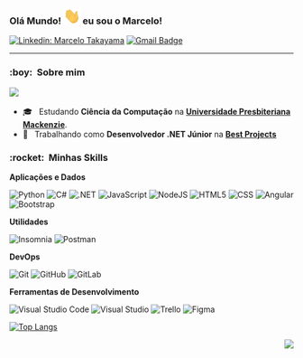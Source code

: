 ### Olá Mundo! <img src="https://raw.githubusercontent.com/ABSphreak/ABSphreak/master/gifs/Hi.gif" width="30px" style="max-width:100%;"> eu sou o Marcelo!

[![Linkedin: Marcelo Takayama](https://img.shields.io/badge/-Linkedin-blue?style=flat-square&logo=Linkedin&logoColor=white&link=https://www.linkedin.com/in/marcelo-takayama-454b85183/)](https://www.linkedin.com/in/marcelo-takayama-454b85183/)
[![Gmail Badge](https://img.shields.io/badge/-Gmail-FF0000?style=flat-square&logo=Gmail&logoColor=white&link=mailto:marcelo.takayama5763@gmail.com)](mailto:marcelo.takayama5763@gmail.com)

***

<h3> :boy: &nbsp;Sobre mim </h3>

![](https://komarev.com/ghpvc/?username=marcelotakayama&color=006bed)

- 🎓 &nbsp; Estudando **Ciência da Computação** na <a href="https://www.mackenzie.br/"> **Universidade Presbiteriana Mackenzie**</a>.
- 💼 &nbsp; Trabalhando como **Desenvolvedor .NET Júnior** na <a href="https://www.bestprojects.com.br/"> **Best Projects**</a>

<h3> :rocket: &nbsp;Minhas Skills </h3>

**Aplicações e Dados**

  ![Python](https://img.shields.io/badge/Python-3776AB?style=for-the-badge&logo=python&logoColor=white)
  ![C#](https://img.shields.io/badge/C%23-239120?style=for-the-badge&logo=c-sharp&logoColor=white)
  ![.NET](https://img.shields.io/badge/.NET-5C2D91?style=for-the-badge&logo=.net&logoColor=white)
  ![JavaScript](https://img.shields.io/badge/JavaScript-F7DF1E?style=for-the-badge&logo=javascript&logoColor=black)
  ![NodeJS](https://img.shields.io/badge/Node.js-43853D?style=for-the-badge&logo=node.js&logoColor=white)
  ![HTML5](https://img.shields.io/badge/HTML5-E34F26?style=for-the-badge&logo=html5&logoColor=white)
  ![CSS](https://img.shields.io/badge/CSS3-1572B6?style=for-the-badge&logo=css3&logoColor=white)
  ![Angular](https://img.shields.io/badge/Angular-DD0031?style=for-the-badge&logo=angular&logoColor=white)
  ![Bootstrap](https://img.shields.io/badge/Bootstrap-563D7C?style=for-the-badge&logo=bootstrap&logoColor=white)

**Utilidades**

  ![Insomnia](https://img.shields.io/badge/-Insomnia-333333?style=for-the-badge&logo=insomnia)
  ![Postman](https://img.shields.io/badge/-Postman-333333?style=for-the-badge&logo=postman)

**DevOps**

  ![Git](https://img.shields.io/badge/-Git-333333?style=for-the-badge&logo=git)
  ![GitHub](https://img.shields.io/badge/-GitHub-333333?style=for-the-badge&logo=github)
  ![GitLab](https://img.shields.io/badge/GitLab-333333?style=for-the-badge&logo=gitlab&logoColor=white)

**Ferramentas de Desenvolvimento**

  ![Visual Studio Code](https://img.shields.io/badge/-Visual%20Studio%20Code-333333?style=for-the-badge&logo=visual-studio-code&logoColor=007ACC)
  ![Visual Studio](https://img.shields.io/badge/-Visual%20Studio-333333?style=for-the-badge&logo=visual-studio&logoColor=5C2D91)
  ![Trello](https://img.shields.io/badge/-Trello-333333?style=for-the-badge&logo=trello&logoColor=007ACC)
  ![Figma](https://img.shields.io/badge/-Figma-333333?style=for-the-badge&logo=figma&logoColor=007ACC)
  
 
[![Top Langs](https://github-readme-stats.vercel.app/api/top-langs/?username=marcelotakayama&amp;theme=dark)](https://github.com/marcelotakayama/github-readme-stats)

<img align='right' src="https://github-readme-stats.vercel.app/api?username=marcelotakayama&show_icons=true&theme=tokyonight">

